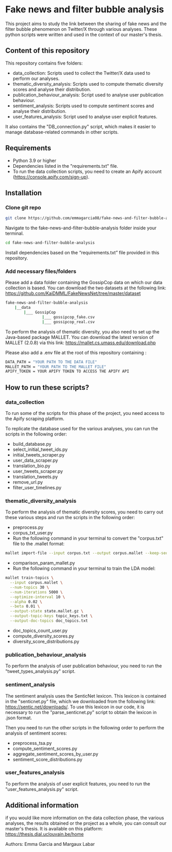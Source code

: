 # Fake news and filter bubble analysis
This project aims to study the link between the sharing of fake news and the filter bubble phenomenon on Twitter/X through various analyses. 
These python scripts were written and used in the context of our master's thesis.

## Content of this repository

This repository contains five folders:
- data_collection: Scripts used to collect the Twitter/X data used to perform our analyses.
- thematic_diversity_analysis: Scripts used to compute thematic diversity scores and analyse their distribution.
- publication_behaviour_analysis: Script used to analyse user publication behaviour.
- sentiment_analysis: Scripts used to compute sentiment scores and analyse their distribution.
- user_features_analysis: Script used to analyse user explicit features.

It also contains the "DB_connection.py" script, which makes it easier to manage database-related commands in other scripts.

## Requirements
- Python 3.9 or higher
- Dependencies listed in the "requirements.txt" file.
- To run the data collection scripts, you need to create an Apify account (https://console.apify.com/sign-up).

## Installation

### Clone git repo
```bash
git clone https://github.com/emmagarcia08/fake-news-and-filter-bubble-analysis.git
```
Navigate to the fake-news-and-filter-bubble-analysis folder inside your terminal.
```bash
cd fake-news-and-filter-bubble-analysis
```
Install dependencies based on the “requirements.txt” file provided in this repository.

### Add necessary files/folders
Please add a data folder containing the GossipCop data on which our data collection is based. You can download the two datasets at the following link: https://github.com/KaiDMML/FakeNewsNet/tree/master/dataset
```bash
fake-news-and-filter-bubble-analysis
    |__data
        |___ GossipCop
                |___ gossipcop_fake.csv
                |___ gossipcop_real.csv

```
To perform the analysis of thematic diversity, you also need to set up the Java-based package MALLET. You can download the latest version of MALLET (2.0.8) via this link: https://mallet.cs.umass.edu/download.php

Please also add a .env file at the root of this repository containing : 
```bash
DATA_PATH = "YOUR PATH TO THE DATA FILE"
MALLET_PATH = "YOUR PATH TO THE MALLET FILE"
APIFY_TOKEN = YOUR APIFY TOKEN TO ACCESS THE APIFY API
``` 

## How to run these scripts?

### data_collection
To run some of the scripts for this phase of the project, you need access to the Apify scraping platform.

To replicate the database used for the various analyses, you can run the scripts in the following order:
- build_database.py
- select_initial_tweet_ids.py
- initial_tweets_scraper.py
- user_data_scraper.py
- translation_bio.py
- user_tweets_scraper.py
- translation_tweets.py
- remove_url.py
- filter_user_timelines.py

### thematic_diversity_analysis
To perform the analysis of thematic diversity scores, you need to carry out these various steps and run the scripts in the following order:
- preprocess.py
- corpus_txt_user.py
- Run the following command in your terminal to convert the "corpus.txt" file to the .mallet format:
```bash
mallet import-file --input corpus.txt --output corpus.mallet --keep-sequence TRUE --remove-stopwords FALSE --line-regex '^(\S+)\t(\w+)\t(.*)$' --label 2 --name 1 --data 3
```
- comparison_param_mallet.py
- Run the following command in your terminal to train the LDA model:
```bash
mallet train-topics \
  --input corpus.mallet \
  --num-topics 30 \
  --num-iterations 5000 \
  --optimize-interval 10 \
  --alpha 0.02 \
  --beta 0.01 \
  --output-state state.mallet.gz \
  --output-topic-keys topic_keys.txt \
  --output-doc-topics doc_topics.txt
```
- doc_topics_count_user.py
- compute_diversity_scores.py
- diversity_score_distributions.py

### publication_behaviour_analysis
To perform the analysis of user publication behaviour, you need to run the "tweet_types_analysis.py" script.

### sentiment_analysis
The sentiment analysis uses the SenticNet lexicon. This lexicon is contained in the "senticnet.py" file, which we downloaded from the following link: https://sentic.net/downloads/.
To use this lexicon in our code, it is necessary to run the "parse_senticnet.py" script to obtain the lexicon in .json format.

Then you need to run the other scripts in the following order to perform the analysis of sentiment scores:
- preprocess_tsa.py
- compute_sentiment_scores.py
- aggregate_sentiment_scores_by_user.py
- sentiment_score_distributions.py

### user_features_analysis
To perform the analysis of user explicit features, you need to run the "user_features_analysis.py" script.

## Additional information
if you would like more information on the data collection phase, the various analyses, the results obtained or the project as a whole, you can consult our master's thesis. It is available on this platform: https://thesis.dial.uclouvain.be/home

Authors: Emma Garcia and Margaux Labar
